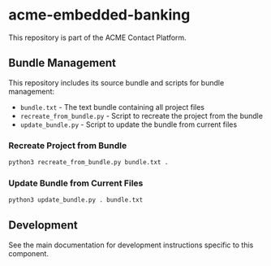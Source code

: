# acme-embedded-banking

This repository is part of the ACME Contact Platform.

## Bundle Management

This repository includes its source bundle and scripts for bundle management:

- `bundle.txt` - The text bundle containing all project files
- `recreate_from_bundle.py` - Script to recreate the project from the bundle
- `update_bundle.py` - Script to update the bundle from current files

### Recreate Project from Bundle

```bash
python3 recreate_from_bundle.py bundle.txt .
```

### Update Bundle from Current Files

```bash
python3 update_bundle.py . bundle.txt
```

## Development

See the main documentation for development instructions specific to this component.
